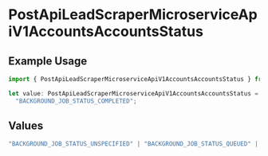 # PostApiLeadScraperMicroserviceApiV1AccountsAccountsStatus

## Example Usage

```typescript
import { PostApiLeadScraperMicroserviceApiV1AccountsAccountsStatus } from "oppulence-backend-sdk/models/operations";

let value: PostApiLeadScraperMicroserviceApiV1AccountsAccountsStatus =
  "BACKGROUND_JOB_STATUS_COMPLETED";
```

## Values

```typescript
"BACKGROUND_JOB_STATUS_UNSPECIFIED" | "BACKGROUND_JOB_STATUS_QUEUED" | "BACKGROUND_JOB_STATUS_IN_PROGRESS" | "BACKGROUND_JOB_STATUS_COMPLETED" | "BACKGROUND_JOB_STATUS_FAILED" | "BACKGROUND_JOB_STATUS_CANCELLED" | "BACKGROUND_JOB_STATUS_TIMED_OUT"
```